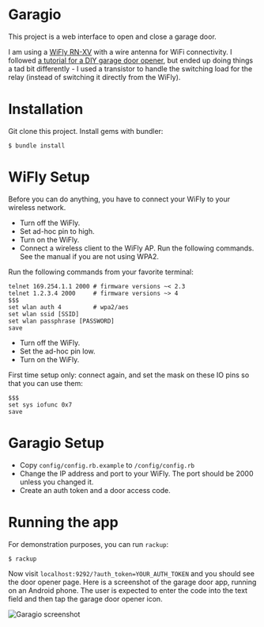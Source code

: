 Garagio
===========================

This project is a web interface to open and close a garage door. 

I am using a [WiFly RN-XV](http://www.rovingnetworks.com/products/RN171XV) 
with a wire antenna for WiFi connectivity.  I followed [a 
tutorial for a DIY garage door opener](http://www.dinnovative.com/?p=163), but 
ended up doing things a tad bit differently - I used a transistor to handle the switching load for the 
relay (instead of switching it directly from the WiFly).  

Installation
============
Git clone this project. 
Install gems with bundler: 
    
    $ bundle install

WiFly Setup
===========
Before you can do anything, you have to connect your WiFly to your wireless network.  
* Turn off the WiFly.
* Set ad-hoc pin to high.
* Turn on the WiFly.
* Connect a wireless client to the WiFly AP.  Run the following commands.  See the manual if you are not using WPA2.

Run the following commands from your favorite terminal: 

    telnet 169.254.1.1 2000 # firmware versions ~< 2.3
    telnet 1.2.3.4 2000     # firmware versions ~> 4
    $$$
    set wlan auth 4         # wpa2/aes
    set wlan ssid [SSID]
    set wlan passphrase [PASSWORD]
    save

* Turn off the WiFly.
* Set the ad-hoc pin low.
* Turn on the WiFly.

First time setup only: connect again, and set the mask on these IO pins so that you can use them: 
    
    $$$
    set sys iofunc 0x7 
    save

Garagio Setup
=============
* Copy `config/config.rb.example` to `/config/config.rb`
* Change the IP address and port to your WiFly.  The port should be 2000 unless you changed it.
* Create an auth token and a door access code. 

Running the app
===============
For demonstration purposes, you can run `rackup`: 
    
    $ rackup

Now visit `localhost:9292/?auth_token=YOUR_AUTH_TOKEN` and you should see the door opener page. Here is a screenshot of the garage door app, running on an Android phone. The user 
is expected to enter the code into the text field and then tap the garage
door opener icon. 

![Garagio screenshot](https://raw.github.com/unclebilly/garagio/master/doc/pics/garagio_screenshot.png "garagio screenshot")